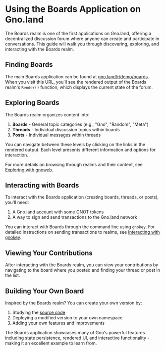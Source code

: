 # Using the Boards Application on Gno.land

The Boards realm is one of the first applications on Gno.land, offering a
decentralized discussion forum where anyone can create and participate in
conversations. This guide will walk you through discovering, exploring, and
interacting with the Boards realm.

## Finding Boards

The main Boards application can be found at
[gno.land/r/demo/boards](https://gno.land/r/demo/boards). When you visit this
URL, you'll see the rendered output of the Boards realm's `Render()` function,
which displays the current state of the forum.

## Exploring Boards

The Boards realm organizes content into:

1. **Boards** - General topic categories (e.g., "Gno", "Random", "Meta")
2. **Threads** - Individual discussion topics within boards
3. **Posts** - Individual messages within threads

You can navigate between these levels by clicking on the links in the rendered
output. Each level presents different information and options for interaction.

For more details on browsing through realms and their content, see
[Exploring with gnoweb](./explore-with-gnoweb.md).

## Interacting with Boards

To interact with the Boards application (creating boards, threads, or posts),
you'll need:

1. A Gno.land account with some GNOT tokens
2. A way to sign and send transactions to the Gno.land network

You can interact with Boards through the command line using `gnokey`. For
detailed instructions on sending transactions to realms, see
[Interacting with gnokey](./interact-with-gnokey.md).

## Viewing Your Contributions

After interacting with the Boards realm, you can view your contributions by
navigating to the board where you posted and finding your thread or post in the
list.

## Building Your Own Board

Inspired by the Boards realm? You can create your own version by:

1. Studying the [source code](https://gno.land/r/demo/boards:files/boards.gno)
2. Deploying a modified version to your own namespace
3. Adding your own features and improvements

The Boards application showcases many of Gno's powerful features including state
persistence, rendered UI, and interactive functionality - making it an excellent
example to learn from.

